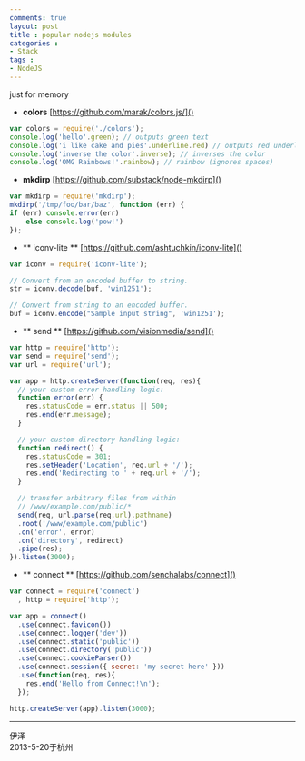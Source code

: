 ```yaml
---
comments: true
layout: post
title : popular nodejs modules
categories : 
- Stack
tags : 
- NodeJS
---
```




just for memory


- **colors** [https://github.com/marak/colors.js/]()

```javascript
var colors = require('./colors');
console.log('hello'.green); // outputs green text
console.log('i like cake and pies'.underline.red) // outputs red underlined text
console.log('inverse the color'.inverse); // inverses the color
console.log('OMG Rainbows!'.rainbow); // rainbow (ignores spaces)
```
	
- **mkdirp** [https://github.com/substack/node-mkdirp]()

```javascript
var mkdirp = require('mkdirp');
mkdirp('/tmp/foo/bar/baz', function (err) {
if (err) console.error(err)
    else console.log('pow!')
});
```
- ** iconv-lite ** [https://github.com/ashtuchkin/iconv-lite]()

```javascript
var iconv = require('iconv-lite');

// Convert from an encoded buffer to string.
str = iconv.decode(buf, 'win1251');

// Convert from string to an encoded buffer.
buf = iconv.encode("Sample input string", 'win1251');
```
- ** send ** [https://github.com/visionmedia/send]()

```javascript
var http = require('http');
var send = require('send');
var url = require('url');

var app = http.createServer(function(req, res){
  // your custom error-handling logic:
  function error(err) {
    res.statusCode = err.status || 500;
    res.end(err.message);
  }

  // your custom directory handling logic:
  function redirect() {
    res.statusCode = 301;
    res.setHeader('Location', req.url + '/');
    res.end('Redirecting to ' + req.url + '/');
  }

  // transfer arbitrary files from within
  // /www/example.com/public/*
  send(req, url.parse(req.url).pathname)
  .root('/www/example.com/public')
  .on('error', error)
  .on('directory', redirect)
  .pipe(res);
}).listen(3000);
```
- ** connect ** [https://github.com/senchalabs/connect]()

```javascript
var connect = require('connect')
  , http = require('http');

var app = connect()
  .use(connect.favicon())
  .use(connect.logger('dev'))
  .use(connect.static('public'))
  .use(connect.directory('public'))
  .use(connect.cookieParser())
  .use(connect.session({ secret: 'my secret here' }))
  .use(function(req, res){
    res.end('Hello from Connect!\n');
  });

http.createServer(app).listen(3000);
```
---
伊泽  
2013-5-20于杭州